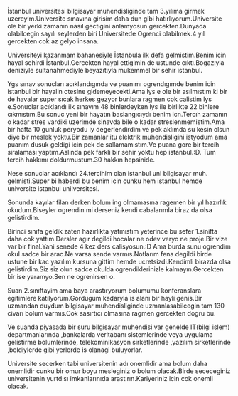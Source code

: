 İstanbul universitesi bilgisayar muhendisliginde tam 3.yılıma girmek uzereyim.Universite sınavına girisim daha dun gibi hatırlıyorum.Universite ole bir yerki zamanın nasıl gectigini anlamyosun gercekten.Dunyada olabilcegin sayılı seylerden biri Universitede Ogrenci olabilmek.4 yıl gercekten cok az gelyo insana.

Universiteyi kazanmam bahanesiyle İstanbula ilk defa gelmistim.Benim icin hayal sehirdi İstanbul.Gercekten hayal ettigimin de ustunde cıktı.Bogazıyla deniziyle sultanahmediyle beyazıtıyla mukemmel bir sehir istanbul.

Ygs sınav sonucları acıklandıgında ve puanımı ogrendıgımde benim icin istanbul bir hayalin otesine gidemeyecekti.Ama lys e ole bir asılmıstım ki bir de havalar super sıcak herkes gezyor bunlara ragmen cok calistim lys e.Sonuclar acıklandı ilk sınavım 48 binlerdeyken lys ile birlikte 22 binlere cıkmıstım.Bu sonuc yeni bir hayatın baslangıcıydı benim icn.Tercıh zamanın o kadar stres vardiki uzerimde sinavda bile o kadar streslenmemistim.Ama bir hafta 10 gunluk peryodu iy degerlendirdim ve pek aklımda su kesin olsun diye bir meslek yoktu.Bir zamanlar itu elektrik muhendisligini istyodum ama puanım dusuk geldigi icin pek de sallamamıstım.Ve puana gore bir tercih siralaması yaptım.Aslında pek farkli bir sehir yoktu hep istanbul.:D. Tum tercih hakkımı doldurmustum.30 hakkın hepsinide.

Nese sonuclar acıklandı 24.tercihim olan istanbul uni bilgisayar muh. gelmisti.Super bi haberdi bu benim icin cunku hem istanbul hemde universite istanbul unilversitesi.

Sonunda kayılar filan derken bolum ing olmamasına ragemen bir yıl hazırlık okudum.Biseyler ogrendin mi derseniz kendi cabalarımla biraz da olsa gelistirdim.

Birinci sınıfa geldik zaten hazırlıkta yatmıstım yeterince bu sefer 1.sinifta daha cok yattım.Dersler agır degildi hocalar ne odev veryo ne proje.Bir vize var bir final.Yani senede 4 kez ders calisyosun.:D Ama burda sunu ogrendim okul sadce bir arac.Ne varsa sende varmıs.Notlarım fena degildi birde ustune bir kac yazılım kursuna gittim hemde ucretsizdi.Kendimli birazda olsa gelistirdim.Siz siz olun sadce okulda ogrendiklerinizle kalmayın.Gercekten bir ise yaramyo.Sen ne ogrenirsen o.

Suan 2.sınıftayim ama baya arastıryorum bolumumu konferanslara egitimlere katilyorum.Gordugum kadaryla is alanı bir hayli genis.Bir uzmandan duydum bilgisayar muhendisliginde uzmanlasabilcegin tam 130 civarı bolum varmıs.Cok sasırtıcı olmasına ragmen gercekten dogru bu.

Ve suanda piyasada bir suru bilgisayar muhendisi var genelde IT(bilgi islem) departmanlarında ,bankalarda veritabanı sistemlerinde veya uygulama gelistirme bolumlerinde, telekominikasyon sirketlerinde ,yazılım sirketlerinde ,beldiylerde gibi yerlerde is olanagi buluyorlar.

Universite secerken tabi universitenin adı onemlidir ama bolum daha onemlidir cunku bir omur boyu mesleginiz o bolum olacak.Birde sececeginiz universitenin yurtdısı imkanlarınıda arastırın.Kariyeriniz icin cok onemli olacak.

&nbsp;